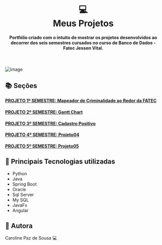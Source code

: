 <h1 align="center">
  💻<br>Meus Projetos
</h1>

<h4 align="center">
  Portfólio criado com o intuito de mostrar os projetos desenvolvidos ao decorrer dos seis semestres cursados no curso de Banco de Dados - Fatec Jessen Vital.
</h4>

<br></br>
![image](https://user-images.githubusercontent.com/61089745/158080023-d431b651-acd3-4804-9e27-3132266d82c2.png)



## 📚 Seções
<h4 align="left"><a href="https://github.com/caroolps/Portfolio01">PROJETO 1º SEMESTRE: Mapeador de Criminalidade ao Redor da FATEC</a></h4>
<h4 align="left"><a href="https://github.com/caroolps/Portfolio02">PROJETO 2º SEMESTRE: Gantt Chart</a></h4>
<h4 align="left"><a href="https://github.com/caroolps/Portfolio03">PROJETO 3º SEMESTRE: Cadastro Positivo</a></h4>
<h4 align="left"><a href="https://github.com/caroolps/Portfolio04">PROJETO 4º SEMESTRE: Projeto04</a></h4>
<h4 align="left"><a href="https://github.com/caroolps/Portfolio05">PROJETO 5º SEMESTRE: Projeto05</a></h4>

## 💼 Principais Tecnologias utilizadas
- Python
- Java
- Spring Boot
- Oracle
- Sql Server
- My SQL
- JavaFx
- Angular

## 🦄 Autora<br>
Caroline Paz de Sousa 💻
